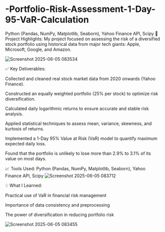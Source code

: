 # -Portfolio-Risk-Assessment-1-Day-95-VaR-Calculation
Python (Pandas, NumPy, Matplotlib, Seaborn), Yahoo Finance API, Scipy
📌 Project Highlights:
My project focused on assessing the risk of a diversified stock portfolio using historical data from major tech giants: Apple, Microsoft, Google, and Amazon.

![Screenshot 2025-06-05 083534](https://github.com/user-attachments/assets/2c3b8a60-5447-4938-9b12-1ece6e422d09)

✅ Key Deliverables:

Collected and cleaned real stock market data from 2020 onwards (Yahoo Finance).

Constructed an equally weighted portfolio (25% per stock) to optimize risk diversification.

Calculated daily logarithmic returns to ensure accurate and stable risk analysis.

Applied statistical techniques to assess mean, variance, skewness, and kurtosis of returns.

Implemented a 1-Day 95% Value at Risk (VaR) model to quantify maximum expected daily loss.

Found that the portfolio is unlikely to lose more than 2.9% to 3.1% of its value on most days.

📈 Tools Used:
Python (Pandas, NumPy, Matplotlib, Seaborn), Yahoo Finance API, Scipy
![Screenshot 2025-06-05 083712](https://github.com/user-attachments/assets/2d5ec5a0-9f03-485b-a796-28bc63e31ffe)

💡 What I Learned:

Practical use of VaR in financial risk management

Importance of data consistency and preprocessing

The power of diversification in reducing portfolio risk

![Screenshot 2025-06-05 083455](https://github.com/user-attachments/assets/2f2927b6-d4c2-49fd-8e63-5d6e66ed77af)



